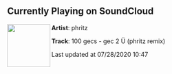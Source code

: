 ## Currently Playing on SoundCloud

[<img align="left" width="100" src="https://i1.sndcdn.com/artworks-000578531141-knczlx-t50x50.jpg">](https://soundcloud.com/phritzmusic/100-gecs-gec-2-u-phritz-remix)

**Artist**: phritz 

**Track**: 100 gecs - gec 2 Ü (phritz remix)

Last updated at 07/28/2020 10:47
